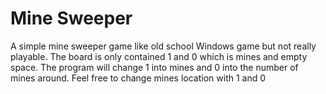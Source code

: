 # Mine Sweeper

A simple mine sweeper game like old school Windows game but not really playable.
The board is only contained 1 and 0 which is mines and empty space. The program will change 1 into mines and 0 into the number of mines around.
Feel free to change mines location with 1 and 0
